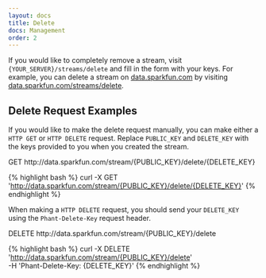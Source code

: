 ```yaml
---
layout: docs
title: Delete
docs: Management
order: 2
---
```


If you would like to completely remove a stream, visit `{YOUR_SERVER}/streams/delete` and fill in the form with
your keys.  For example, you can delete a stream on [data.sparkfun.com](http://data.sparkfun.com) by visiting
[data.sparkfun.com/streams/delete](https://data.sparkfun.com/streams/delete).

## Delete Request Examples

If you would like to make the delete request manually, you can make either a `HTTP GET` or `HTTP DELETE`
request.  Replace `PUBLIC_KEY` and `DELETE_KEY` with the keys provided to you when you created the stream.

<div class="url">
  <span class="method GET">GET</span>
  http://data.sparkfun.com/stream/{PUBLIC_KEY}/delete/{DELETE_KEY}
</div>

{% highlight bash %}
curl -X GET 'http://data.sparkfun.com/stream/{PUBLIC_KEY}/delete/{DELETE_KEY}'
{% endhighlight %}

When making a `HTTP DELETE` request, you should send your `DELETE_KEY` using the `Phant-Delete-Key` request header.

<div class="url">
  <span class="method DELETE">DELETE</span>
  http://data.sparkfun.com/stream/{PUBLIC_KEY}/delete
</div>

{% highlight bash %}
curl -X DELETE 'http://data.sparkfun.com/stream/{PUBLIC_KEY}/delete' \
  -H 'Phant-Delete-Key: {DELETE_KEY}'
{% endhighlight %}
